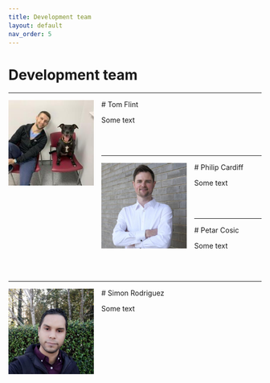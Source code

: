 ```yaml
---
title: Development team
layout: default
nav_order: 5
---
```


# Development team

---
<img align="left" width="170" style="padding-right:15px" src="images/tom.jpeg"/>
# Tom Flint

Some text

<br>
<br>

---
<img align="left" width="170" style="padding-right:15px" src="images/philip.jpeg"/>
# Philip Cardiff

Some text

<br>
<br>

---
<img align="left" width="170" style="padding-right:15px" src=""/>
# Petar Cosic

Some text

<br>
<br>


---
<img align="left" width="170" style="padding-right:15px" src="images/simon.jpeg"/>
# Simon Rodriguez

Some text

<br>
<br>